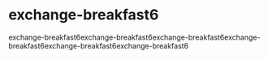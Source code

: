 # exchange-breakfast6
exchange-breakfast6exchange-breakfast6exchange-breakfast6exchange-breakfast6exchange-breakfast6exchange-breakfast6
